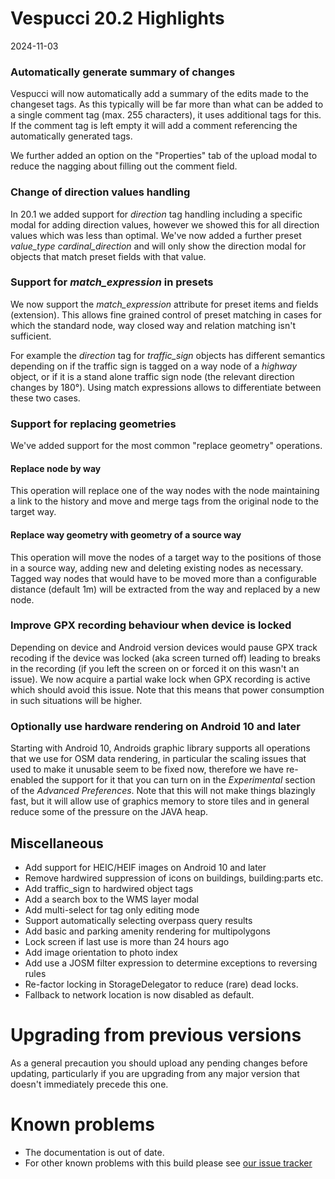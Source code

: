 # Vespucci 20.2 Highlights

2024-11-03

### Automatically generate summary of changes

Vespucci will now automatically add a summary of the edits made to the changeset tags. As this typically will be far more than what can be added to a single comment tag (max. 255 characters), it uses additional tags for this. If the comment tag is left empty it will add a comment referencing the automatically generated tags.

We further added an option on the "Properties" tab of the upload modal to reduce the nagging about filling out the comment field.

### Change of direction values handling

In 20.1 we added support for _direction_ tag handling including a specific modal for adding direction values, however we showed this for all direction values which was less than optimal. We've now added a further preset _value_type_ _cardinal_direction_ and will only show the direction modal for objects that match preset fields with that value.

### Support for _match_expression_ in presets

We now support the _match_expression_ attribute for preset items and fields (extension). This allows fine grained control of preset matching in cases for which the standard node, way closed way and relation matching isn't sufficient.

For example the _direction_ tag for _traffic_sign_ objects has different semantics depending on if the traffic sign is tagged on a way node of a _highway_ object, or if it is a stand alone traffic sign node (the relevant direction changes by 180°). Using match expressions allows to differentiate between these two cases.  

### Support for replacing geometries

We've added support for the most common "replace geometry" operations.

#### Replace node by way 

This operation will replace one of the way nodes with the node maintaining a link to the history and move and merge tags from the original node to the target way.

#### Replace way geometry with geometry of a source way

This operation will move the nodes of a target way to the positions of those in a source way, adding new and deleting existing nodes as necessary. Tagged way nodes that 
would have to be moved more than a configurable distance (default 1m) will be extracted from the way and replaced by a new node.

### Improve GPX recording behaviour when device is locked

Depending on device and Android version devices would pause GPX track recoding if the device was locked (aka screen turned off) leading to breaks in the recording (if you left the screen on or forced it on this wasn't an issue). We now acquire a partial wake lock when GPX recording is active which should avoid this issue. Note that this means that power consumption in such situations will be higher.

### Optionally use hardware rendering on Android 10 and later

Starting with Android 10, Androids graphic library supports all operations that we use for OSM data rendering, in particular the scaling issues that used to make it unusable seem to 
be fixed now, therefore we have re-enabled the support for it that you can turn on in the _Experimental_ section of the _Advanced Preferences_. Note that this will not make things 
blazingly fast, but it will allow use of graphics memory to store tiles and in general reduce some of the pressure on the JAVA heap. 

## Miscellaneous

- Add support for HEIC/HEIF images on Android 10 and later
- Remove hardwired suppression of icons on buildings, building:parts etc.
- Add traffic_sign to hardwired object tags
- Add a search box to the WMS layer modal
- Add multi-select for tag only editing mode
- Support automatically selecting overpass query results
- Add basic and parking amenity rendering for multipolygons
- Lock screen if last use is more than 24 hours ago
- Add image orientation to photo index
- Add use a JOSM filter expression to determine exceptions to reversing rules
- Re-factor locking in StorageDelegator to reduce (rare) dead locks.
- Fallback to network location is now disabled as default.

# Upgrading from previous versions

As a general precaution you should upload any pending changes before updating, particularly if you are upgrading from any major version that doesn't immediately precede this one. 

# Known problems

* The documentation is out of date.
* For other known problems with this build please see [our issue tracker](https://github.com/MarcusWolschon/osmeditor4android/issues)
